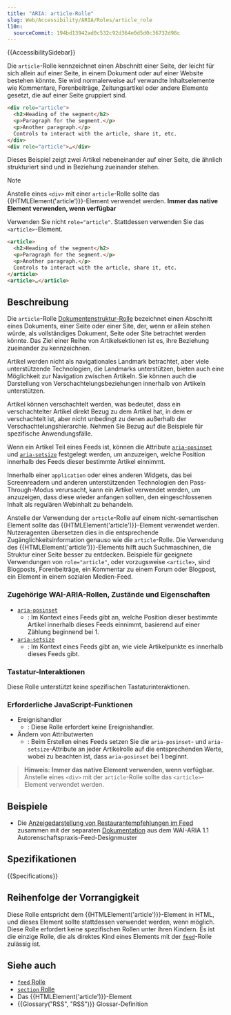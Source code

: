```yaml
---
title: "ARIA: article-Rolle"
slug: Web/Accessibility/ARIA/Roles/article_role
l10n:
  sourceCommit: 194bd13942ad0c532c92d364e0d5d0c36732d98c
---
```


{{AccessibilitySidebar}}

Die `article`-Rolle kennzeichnet einen Abschnitt einer Seite, der leicht für sich allein auf einer Seite, in einem Dokument oder auf einer Website bestehen könnte. Sie wird normalerweise auf verwandte Inhaltselemente wie Kommentare, Forenbeiträge, Zeitungsartikel oder andere Elemente gesetzt, die auf einer Seite gruppiert sind.

```html
<div role="article">
  <h2>Heading of the segment</h2>
  <p>Paragraph for the segment.</p>
  <p>Another paragraph.</p>
  Controls to interact with the article, share it, etc.
</div>
<div role="article">…</div>
```

Dieses Beispiel zeigt zwei Artikel nebeneinander auf einer Seite, die ähnlich strukturiert sind und in Beziehung zueinander stehen.

> [!NOTE]
> Anstelle eines `<div>` mit einer `article`-Rolle sollte das {{HTMLElement('article')}}-Element verwendet werden. **Immer das native Element verwenden, wenn verfügbar**

Verwenden Sie nicht `role="article"`. Stattdessen verwenden Sie das `<article>`-Element.

```html
<article>
  <h2>Heading of the segment</h2>
  <p>Paragraph for the segment.</p>
  <p>Another paragraph.</p>
  Controls to interact with the article, share it, etc.
</article>
<article>…</article>
```

## Beschreibung

Die `article`-Rolle [Dokumentenstruktur-Rolle](/de/docs/Web/Accessibility/ARIA/Roles#1._document_structure_roles) bezeichnet einen Abschnitt eines Dokuments, einer Seite oder einer Site, der, wenn er allein stehen würde, als vollständiges Dokument, Seite oder Site betrachtet werden könnte. Das Ziel einer Reihe von Artikelsektionen ist es, ihre Beziehung zueinander zu kennzeichnen.

Artikel werden nicht als navigationales Landmark betrachtet, aber viele unterstützende Technologien, die Landmarks unterstützen, bieten auch eine Möglichkeit zur Navigation zwischen Artikeln. Sie können auch die Darstellung von Verschachtelungsbeziehungen innerhalb von Artikeln unterstützen.

Artikel können verschachtelt werden, was bedeutet, dass ein verschachtelter Artikel direkt Bezug zu dem Artikel hat, in dem er verschachtelt ist, aber nicht unbedingt zu denen außerhalb der Verschachtelungshierarchie. Nehmen Sie Bezug auf die Beispiele für spezifische Anwendungsfälle.

Wenn ein Artikel Teil eines Feeds ist, können die Attribute [`aria-posinset`](/de/docs/Web/Accessibility/ARIA/Attributes/aria-posinset) und [`aria-setsize`](/de/docs/Web/Accessibility/ARIA/Attributes/aria-setsize) festgelegt werden, um anzuzeigen, welche Position innerhalb des Feeds dieser bestimmte Artikel einnimmt.

Innerhalb einer `application` oder eines anderen Widgets, das bei Screenreadern und anderen unterstützenden Technologien den Pass-Through-Modus verursacht, kann ein Artikel verwendet werden, um anzuzeigen, dass diese wieder anfangen sollten, den eingeschlossenen Inhalt als regulären Webinhalt zu behandeln.

Anstelle der Verwendung der `article`-Rolle auf einem nicht-semantischen Element sollte das {{HTMLElement('article')}}-Element verwendet werden. Nutzeragenten übersetzen dies in die entsprechende Zugänglichkeitsinformation genauso wie die `article`-Rolle. Die Verwendung des {{HTMLElement('article')}}-Elements hilft auch Suchmaschinen, die Struktur einer Seite besser zu entdecken. Beispiele für geeignete Verwendungen von `role="article"`, oder vorzugsweise `<article>`, sind Blogposts, Forenbeiträge, ein Kommentar zu einem Forum oder Blogpost, ein Element in einem sozialen Medien-Feed.

### Zugehörige WAI-ARIA-Rollen, Zustände und Eigenschaften

- [`aria-posinset`](/de/docs/Web/Accessibility/ARIA/Attributes/aria-posinset)
  - : Im Kontext eines Feeds gibt an, welche Position dieser bestimmte Artikel innerhalb dieses Feeds einnimmt, basierend auf einer Zählung beginnend bei 1.
- [`aria-setsize`](/de/docs/Web/Accessibility/ARIA/Attributes/aria-setsize)
  - : Im Kontext eines Feeds gibt an, wie viele Artikelpunkte es innerhalb dieses Feeds gibt.

### Tastatur-Interaktionen

Diese Rolle unterstützt keine spezifischen Tastaturinteraktionen.

### Erforderliche JavaScript-Funktionen

- Ereignishandler
  - : Diese Rolle erfordert keine Ereignishandler.
- Ändern von Attributwerten
  - : Beim Erstellen eines Feeds setzen Sie die `aria-posinset`- und `aria-setsize`-Attribute an jeder Artikelrolle auf die entsprechenden Werte, wobei zu beachten ist, dass `aria-posinset` bei 1 beginnt.

> **Hinweis:** **Immer das native Element verwenden, wenn verfügbar.** Anstelle eines `<div>` mit der `article`-Rolle sollte das `<article>`-Element verwendet werden.

## Beispiele

- Die [Anzeigedarstellung von Restaurantempfehlungen im Feed](https://www.w3.org/WAI/ARIA/apg/patterns/feed/examples/feed-display.html) zusammen mit der separaten [Dokumentation](https://www.w3.org/WAI/ARIA/apg/patterns/feed/) aus dem WAI-ARIA 1.1 Autorenschaftspraxis-Feed-Designmuster

## Spezifikationen

{{Specifications}}

## Reihenfolge der Vorrangigkeit

Diese Rolle entspricht dem {{HTMLElement('article')}}-Element in HTML, und dieses Element sollte stattdessen verwendet werden, wenn möglich. Diese Rolle erfordert keine spezifischen Rollen unter ihren Kindern. Es ist die einzige Rolle, die als direktes Kind eines Elements mit der [`feed`](/de/docs/Web/Accessibility/ARIA/Roles/feed_role)-Rolle zulässig ist.

## Siehe auch

- [`feed` Rolle](/de/docs/Web/Accessibility/ARIA/Roles/feed_role)
- [`section` Rolle](/de/docs/Web/Accessibility/ARIA/Roles/section_role)
- Das {{HTMLElement('article')}}-Element
- {{Glossary("RSS", "RSS")}} Glossar-Definition
